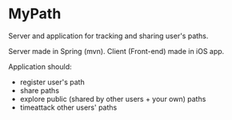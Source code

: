 # MyPath
Server and application for tracking and sharing user's paths.

Server made in Spring (mvn).
Client (Front-end) made in iOS app.

Application should:

 - register user's path 
 - share paths
 - explore public (shared by other users + your own) paths
 - timeattack other users' paths
